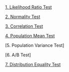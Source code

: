 [1. Likelihood Ratio Test](https://github.com/yangshiteng/StatQuest-Study-Notes/blob/main/Notes/Statistical%20Test.md)

[2. Normality Test](https://github.com/yangshiteng/StatQuest-Study-Notes/blob/main/Notes/Normality%20Test.md)

[3. Correlation Test](https://github.com/yangshiteng/StatQuest-Study-Notes/blob/main/Notes/Correlation%20Test.md)

[4. Population Mean Test](https://github.com/yangshiteng/StatQuest-Study-Notes/blob/main/Notes/mean%20test.md)

[5. Population Variance Test]

[6. A/B Test]

[7. Distribution Equality Test](https://github.com/yangshiteng/StatQuest-Study-Notes/blob/main/Notes/Distribution%20Equality%20Test.md)

